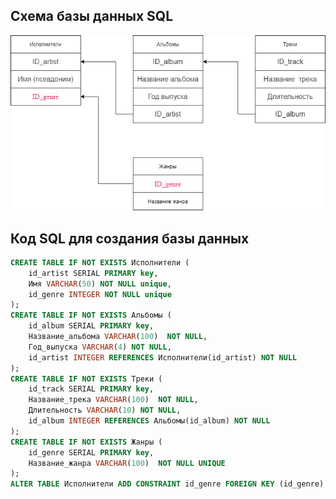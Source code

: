 ## Схема базы данных SQL 

![](https://github.com/Redhead80/SQL2/blob/22fc4a35a253cbf928d7a99acaacd399d6a9a848/database_diagram.png) 

## Код SQL для создания базы данных

```sql
CREATE TABLE IF NOT EXISTS Исполнители (
	id_artist SERIAL PRIMARY key,
	Имя VARCHAR(50) NOT NULL unique,
	id_genre INTEGER NOT NULL unique
);
CREATE TABLE IF NOT EXISTS Альбомы (
	id_album SERIAL PRIMARY key,
	Название_альбома VARCHAR(100)  NOT NULL, 
	Год_выпуска VARCHAR(4) NOT NULL,
	id_artist INTEGER REFERENCES Исполнители(id_artist) NOT NULL
);
CREATE TABLE IF NOT EXISTS Треки (
	id_track SERIAL PRIMARY key,
	Название_трека VARCHAR(100)  NOT NULL,
	Длительность VARCHAR(10) NOT NULL,
	id_album INTEGER REFERENCES Альбомы(id_album) NOT NULL
);
CREATE TABLE IF NOT EXISTS Жанры (
	id_genre SERIAL PRIMARY key,
	Название_жанра VARCHAR(100)  NOT NULL UNIQUE
);
ALTER TABLE Исполнители ADD CONSTRAINT id_genre FOREIGN KEY (id_genre) REFERENCES Жанры(id_genre);
```
